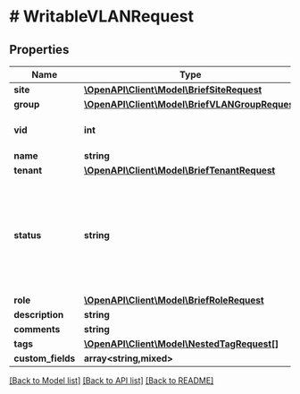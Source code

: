 # # WritableVLANRequest

## Properties

Name | Type | Description | Notes
------------ | ------------- | ------------- | -------------
**site** | [**\OpenAPI\Client\Model\BriefSiteRequest**](BriefSiteRequest.md) |  | [optional]
**group** | [**\OpenAPI\Client\Model\BriefVLANGroupRequest**](BriefVLANGroupRequest.md) |  | [optional]
**vid** | **int** | Numeric VLAN ID (1-4094) |
**name** | **string** |  |
**tenant** | [**\OpenAPI\Client\Model\BriefTenantRequest**](BriefTenantRequest.md) |  | [optional]
**status** | **string** | Operational status of this VLAN  * &#x60;active&#x60; - Active * &#x60;reserved&#x60; - Reserved * &#x60;deprecated&#x60; - Deprecated | [optional]
**role** | [**\OpenAPI\Client\Model\BriefRoleRequest**](BriefRoleRequest.md) |  | [optional]
**description** | **string** |  | [optional]
**comments** | **string** |  | [optional]
**tags** | [**\OpenAPI\Client\Model\NestedTagRequest[]**](NestedTagRequest.md) |  | [optional]
**custom_fields** | **array<string,mixed>** |  | [optional]

[[Back to Model list]](../../README.md#models) [[Back to API list]](../../README.md#endpoints) [[Back to README]](../../README.md)
